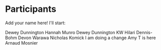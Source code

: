 
# Participants

Add your name here! I'll start:

Dewey Dunnington
Hannah Munro
Dewey Dunnington
KW
Hilari Dennis-Bohm
Devon Warawa
Nicholas Komick
I am doing a change
Amy T is here
Arnaud Mosnier
